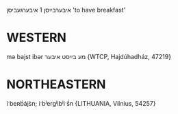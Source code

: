 איבערבײַסן 1
איבערגעביסן
'to have breakfast'

WESTERN
========

mə bajst ibər מע בײַסט איבער {WTCP, Hajdúhadház, 47219}

NORTHEASTERN
==============

íˑbeʀb́ájs̀n; iˑbʲergʲibʲiˑš́n {LITHUANIA, Vilnius, 54257}